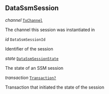 

## DataSsmSession  
  
<article>

*channel* [`TxChannel`](/docs/ssm-tx-general--page#txchannel) 

The channel this session was instantiated in

</article>
<article>

*id* `DataSsmSessionId` 

Identifier of the session

</article>
<article>

*state* [`DataSsmSessionState`](#datassmsessionstate) 

The state of an SSM session

</article>
<article>

*transaction* [`Transaction?`](/docs/ssm-chaincode-blockchain-content--page#transaction) 

Transaction that initiated the state of the session

</article>

